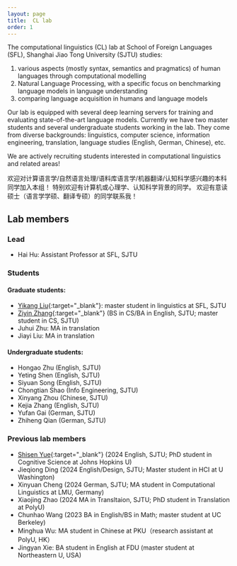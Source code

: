 ```yaml
---
layout: page
title:  CL lab
order: 1
---
```


The computational linguistics (CL) lab at School of Foreign Languages (SFL), Shanghai Jiao Tong University (SJTU)
studies:

1) various aspects (mostly syntax, semantics and pragmatics) of human languages through computational modelling 
2) Natural Language Processing, with a specific focus on benchmarking language models in language understanding
3) comparing language acquisition in humans and language models

Our lab is equipped with several deep learning servers for training and evaluating state-of-the-art language models. Currently we have two master students and several undergraduate students working in the lab. They come from diverse backgrounds: linguistics, computer science, information engineering, translation, language studies (English, German, Chinese), etc.

We are actively recruiting students interested in computational linguistics and related areas!

欢迎对计算语言学/自然语言处理/语料库语言学/机器翻译/认知科学感兴趣的本科同学加入本组！ 特别欢迎有计算机或心理学、认知科学背景的同学。
欢迎有意读硕士（语言学学硕、翻译专硕）的同学联系我！

## Lab members 

### Lead

- Hai Hu: Assistant Professor at SFL, SJTU

### Students

#### Graduate students:
- [Yikang Liu](https://yikang0131.github.io){:target="_blank"}: master student in linguistics at SFL, SJTU 
- [Ziyin Zhang](https://geralt-targaryen.github.io/){:target="_blank"} (BS in CS/BA in English, SJTU; master student in CS, SJTU)
- Juhui Zhu: MA in translation
- Jiayi Liu: MA in translation

#### Undergraduate students:
- Hongao Zhu (English, SJTU)
- Yeting Shen (English, SJTU)
- Siyuan Song (English, SJTU)
- Chongtian Shao (Info Engineering, SJTU)
- Xinyang Zhou (Chinese, SJTU)
- Kejia Zhang (English, SJTU)
- Yufan Gai (German, SJTU)
- Zhiheng Qian (German, SJTU)

### Previous lab members
- [Shisen Yue](https://shawn0918.github.io/){:target="_blank"} (2024 English, SJTU;  PhD student in Cognitive Science at Johns Hopkins U)
- Jieqiong Ding (2024 English/Design, SJTU;  Master student in HCI at U Washington)
- Xinyuan Cheng (2024 German, SJTU; MA student in Computational Linguistics at LMU, Germany)
- Xiaojing Zhao (2024 MA in Transltaion, SJTU; PhD student in Translation at PolyU)
- Chunhao Wang (2023 BA in English/BS in Math; master student at UC Berkeley)
- Minghua Wu: MA student in Chinese at PKU（research assistant at PolyU, HK）
- Jingyan Xie: BA student in English at FDU (master student at Northeastern U, USA)
